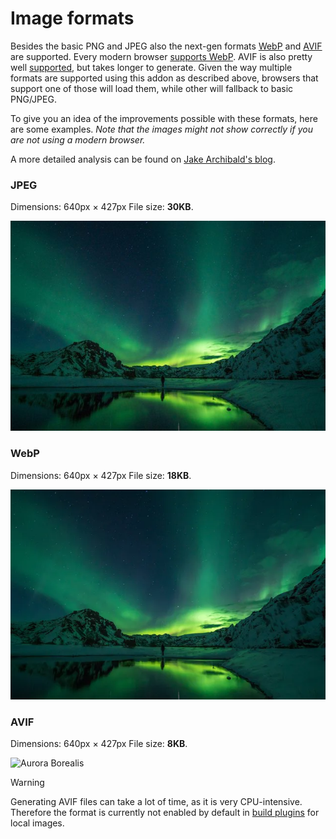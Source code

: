 # Image formats

Besides the basic PNG and JPEG also the next-gen formats [WebP](https://developer.mozilla.org/en-US/Web/Media/Formats/Image_types#webp) and [AVIF](https://developer.mozilla.org/en-US/Web/Media/Formats/Image_types#avif) are supported.
Every modern browser [supports WebP](https://caniuse.com/webp). AVIF is also pretty well [supported](https://caniuse.com/avif), but takes longer to generate. Given the
way multiple formats are supported using this addon as described above, browsers that support one of those will load them, while other will fallback to basic PNG/JPEG.

To give you an idea of the improvements possible with these formats, here are some examples. _Note that the images might
not show correctly if you are not using a modern browser._

A more detailed analysis can be found on [Jake Archibald's blog](https://jakearchibald.com/2020/avif-has-landed/).

### JPEG

Dimensions: 640px &times; 427px
File size: **30KB**.

![Aurora Borealis](../assets/formats/aurora.jpg)

### WebP

Dimensions: 640px &times; 427px
File size: **18KB**.

![Aurora Borealis](../assets/formats/aurora.webp)

### AVIF

Dimensions: 640px &times; 427px
File size: **8KB**.

![Aurora Borealis](../assets/formats/aurora.avif)

> [!WARNING]
> Generating AVIF files can take a lot of time, as it is very CPU-intensive. Therefore
> the format is currently not enabled by default in [build plugins](../build) for local images.
